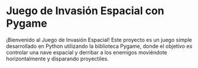 # Juego de Invasión Espacial con Pygame

¡Bienvenido al Juego de Invasión Espacial! Este proyecto es un juego simple desarrollado en Python utilizando la biblioteca Pygame, donde el objetivo es controlar una nave espacial y derribar a los enemigos moviéndote horizontalmente y disparando proyectiles.
